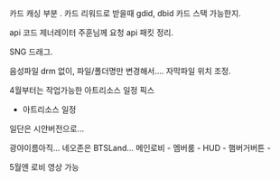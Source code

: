 
카드 캐싱 부분 . 카드 리워드로 받을때 gdid, dbid 카드 스택 가능한지.

api 코드 제너레이터 주훈님께 요청
api 패킷 정리. 

SNG 드래그. 

음성파일 drm 없이, 파일/폴더명만 변경해서....
자막파일 위치 조정.

4월부터는 작업가능한 아트리소스 일정 픽스


- 아트리소스 일정 

일단은 시안버전으로...

광야이름아직...
네오존은 BTSLand...
메인로비 - 멤버룸 - HUD - 햄버거버튼 - 


5월엔 로비 영상 가능
